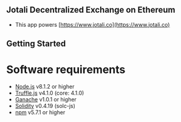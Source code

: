 ## Jotali Decentralized Exchange on Ethereum
+ This app powers [https://www.jotali.co](https://www.jotali.co)

## Getting Started
# Software requirements
+ [Node.js](https://nodejs.org/en/) v8.1.2 or higher
+ [Truffle.js](http://truffleframework.com/) v4.1.0 (core: 4.1.0)
+ [Ganache](http://truffleframework.com/ganache/) v1.0.1 or higher
+ [Solidity](http://solidity.readthedocs.io/en/develop/installing-solidity.html) v0.4.19 (solc-js)
+ [npm](https://www.npmjs.com/) v5.7.1 or higher

